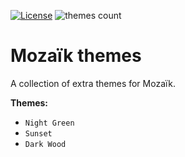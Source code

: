 

[![License][license-image]][license-url]
![themes count][themes-count-image]

# Mozaïk themes

A collection of extra themes for Mozaïk.

**Themes:**

-   `Night Green`
-   `Sunset`
-   `Dark Wood`

[license-image]: https://img.shields.io/github/license/w-w-wood-products-inc/mozaik-themes-extra.svg?style=flat-square
[license-url]: https://github.com/w-w-wood-products-inc/mozaik-themes-extra/blobs/master/LICENSE.md
[themes-count-image]: https://img.shields.io/badge/themes-x1-green.svg?style=flat-square
[npm-url]: https://www.npmjs.com/package/mozaik-themes
